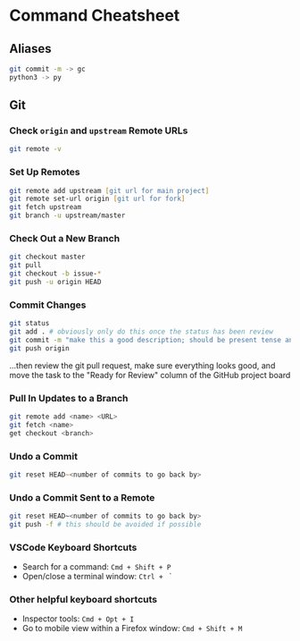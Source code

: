 # Command Cheatsheet

## Aliases
```zsh
git commit -m -> gc
python3 -> py
```

## Git

### Check `origin` and `upstream` Remote URLs

```zsh
git remote -v
```

### Set Up Remotes

```zsh
git remote add upstream [git url for main project]
git remote set-url origin [git url for fork]
git fetch upstream
git branch -u upstream/master
```

### Check Out a New Branch

```zsh
git checkout master
git pull
git checkout -b issue-*
git push -u origin HEAD
```

### Commit Changes

```zsh
git status
git add . # obviously only do this once the status has been review
git commit -m "make this a good description; should be present tense and treated as instructions for what you did"
git push origin
```
...then review the git pull request, make sure everything looks good, and move the task to the "Ready for Review" column of the GitHub project board

### Pull In Updates to a Branch

```zsh
git remote add <name> <URL>
git fetch <name>
get checkout <branch>
```

### Undo a Commit

```zsh
git reset HEAD~<number of commits to go back by>
```

### Undo a Commit Sent to a Remote

```bash
git reset HEAD~<number of commits to go back by>
git push -f # this should be avoided if possible
```

### VSCode Keyboard Shortcuts

* Search for a command: `Cmd + Shift + P`
* Open/close a terminal window: `Ctrl + ` `

### Other helpful keyboard shortcuts

* Inspector tools: `Cmd + Opt + I`
* Go to mobile view within a Firefox window: `Cmd + Shift + M`